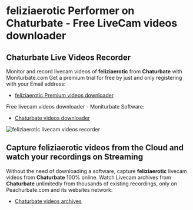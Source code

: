 # feliziaerotic Performer on Chaturbate - Free LiveCam videos downloader

## Chaturbate Live Videos Recorder

Monitor and record livecam videos of **feliziaerotic** from **Chaturbate** with Moniturbate.com
Get a premium trial for free by just and only registering with your Email address:
* [feliziaerotic Premium videos downloader](https://moniturbate.com/request-demo-licence-key.html)

Free livecam videos downloader - Moniturbate Software:
* [Chaturbate videos downloader](https://moniturbate.com/moniturbate-download-software.html)

![feliziaerotic livecam videos recorder](https://peachurnet.com/templates/moniturbate-software.png)


## Capture feliziaerotic videos from the Cloud and watch your recordings on Streaming

Without the need of downloading a software, capture **feliziaerotic** livecam videos from **Chaturbate** 100% online.
Watch Livecam archives from **Chaturbate** unlimitedly from thousands of existing recordings, only on Peachurbate.com and its websites network:
* [Chaturbate videos archives](https://peachurnet.com/)